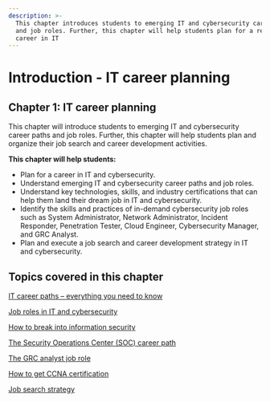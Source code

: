 ```yaml
---
description: >-
  This chapter introduces students to emerging IT and cybersecurity career paths
  and job roles. Further, this chapter will help students plan for a rewarding
  career in IT
---
```


# Introduction - IT career planning

## Chapter 1: IT career planning

This chapter will introduce students to emerging IT and cybersecurity career paths and job roles. Further, this chapter will help students plan and organize their job search and career development activities.

**This chapter will help students:**

* Plan for a career in IT and cybersecurity.
* Understand emerging IT and cybersecurity career paths and job roles.
* Understand key technologies, skills, and industry certifications that can help them land their dream job in IT and cybersecurity.
* Identify the skills and practices of in-demand cybersecurity job roles such as System Administrator, Network Administrator, Incident Responder, Penetration Tester, Cloud Engineer, Cybersecurity Manager, and GRC Analyst.
* Plan and execute a job search and career development strategy in IT and cybersecurity.

## Topics covered in this chapter

[IT career paths – everything you need to know](it-career-paths-everything-you-need-to-know.md)

[Job roles in IT and cybersecurity](job-roles-in-it-and-cybersecurity.md)

[How to break into information security](how-to-break-into-information-security.md)

[The Security Operations Center (SOC) career path](the-security-operations-center-soc-career-path.md)

[The GRC analyst job role](the-grc-analyst-job-role.md)

[How to get CCNA certification](how-to-get-ccna-certification.md)

[Job search strategy](job-search-strategy.md)
